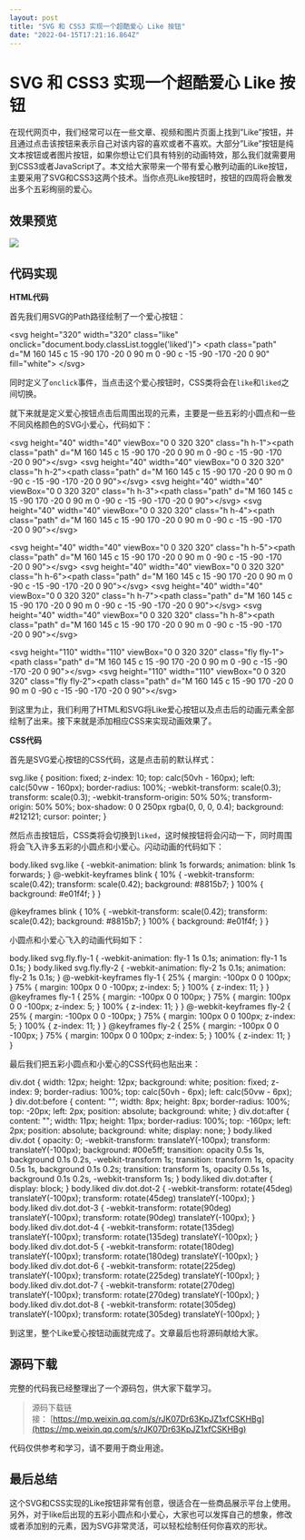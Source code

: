 ```yaml
---
layout: post
title: "SVG 和 CSS3 实现一个超酷爱心 Like 按钮"
date: "2022-04-15T17:21:16.864Z"
---
```

SVG 和 CSS3 实现一个超酷爱心 Like 按钮
===========================

在现代网页中，我们经常可以在一些文章、视频和图片页面上找到”Like”按钮，并且通过点击该按钮来表示自己对该内容的喜欢或者不喜欢。大部分”Like”按钮是纯文本按钮或者图片按钮，如果你想让它们具有特别的动画特效，那么我们就需要用到CSS3或者JavaScript了。本文给大家带来一个带有爱心散列动画的Like按钮，主要采用了SVG和CSS3这两个技术。当你点亮Like按钮时，按钮的四周将会散发出多个五彩绚丽的爱心。

效果预览
----

![](https://img2022.cnblogs.com/blog/352752/202204/352752-20220415201024384-2050773265.gif)

代码实现
----

**HTML代码**

首先我们用SVG的Path路径绘制了一个爱心按钮：

<svg height\="320" width\="320" class\="like" onclick\="document.body.classList.toggle('liked')"\>
 <path class\="path" d\="M 160 145 c 15 -90 170 -20 0 90 m 0 -90 c -15 -90 -170 -20 0 90" fill\="white"\> <!-- 80 by 70 \-->
</svg\>

同时定义了`onclick`事件，当点击这个爱心按钮时，CSS类将会在`like`和`liked`之间切换。

就下来就是定义爱心按钮点击后周围出现的元素，主要是一些五彩的小圆点和一些不同风格颜色的SVG小爱心，代码如下：

<div class\="dot dot-1"\></div\>
<div class\="dot dot-2"\></div\>
<div class\="dot dot-3"\></div\>
<div class\="dot dot-4"\></div\>
<div class\="dot dot-5"\></div\>
<div class\="dot dot-6"\></div\>
<div class\="dot dot-7"\></div\>
<div class\="dot dot-8"\></div\>

<svg height\="40" width\="40" viewBox\="0 0 320 320" class\="h h-1"\><path class\="path" d\="M 160 145 c 15 -90 170 -20 0 90 m 0 -90 c -15 -90 -170 -20 0 90"\></svg\>
<svg height\="40" width\="40" viewBox\="0 0 320 320" class\="h h-2"\><path class\="path" d\="M 160 145 c 15 -90 170 -20 0 90 m 0 -90 c -15 -90 -170 -20 0 90"\></svg\>
<svg height\="40" width\="40" viewBox\="0 0 320 320" class\="h h-3"\><path class\="path" d\="M 160 145 c 15 -90 170 -20 0 90 m 0 -90 c -15 -90 -170 -20 0 90"\></svg\>
<svg height\="40" width\="40" viewBox\="0 0 320 320" class\="h h-4"\><path class\="path" d\="M 160 145 c 15 -90 170 -20 0 90 m 0 -90 c -15 -90 -170 -20 0 90"\></svg\>

<svg height\="40" width\="40" viewBox\="0 0 320 320" class\="h h-5"\><path class\="path" d\="M 160 145 c 15 -90 170 -20 0 90 m 0 -90 c -15 -90 -170 -20 0 90"\></svg\>
<svg height\="40" width\="40" viewBox\="0 0 320 320" class\="h h-6"\><path class\="path" d\="M 160 145 c 15 -90 170 -20 0 90 m 0 -90 c -15 -90 -170 -20 0 90"\></svg\>
<svg height\="40" width\="40" viewBox\="0 0 320 320" class\="h h-7"\><path class\="path" d\="M 160 145 c 15 -90 170 -20 0 90 m 0 -90 c -15 -90 -170 -20 0 90"\></svg\>
<svg height\="40" width\="40" viewBox\="0 0 320 320" class\="h h-8"\><path class\="path" d\="M 160 145 c 15 -90 170 -20 0 90 m 0 -90 c -15 -90 -170 -20 0 90"\></svg\>

<svg height\="110" width\="110" viewBox\="0 0 320 320" class\="fly fly-1"\><path class\="path" d\="M 160 145 c 15 -90 170 -20 0 90 m 0 -90 c -15 -90 -170 -20 0 90"\></svg\>
<svg height\="110" width\="110" viewBox\="0 0 320 320" class\="fly fly-2"\><path class\="path" d\="M 160 145 c 15 -90 170 -20 0 90 m 0 -90 c -15 -90 -170 -20 0 90"\></svg\>

到这里为止，我们利用了HTML和SVG将Like爱心按钮以及点击后的动画元素全部绘制了出来。接下来就是添加相应CSS来实现动画效果了。

**CSS代码**

首先是SVG爱心按钮的CSS代码，这是点击前的默认样式：

svg.like {
  position: fixed;
  z-index: 10;
  top: calc(50vh - 160px);
  left: calc(50vw - 160px);
  border-radius: 100%;
  -webkit-transform: scale(0.3);
          transform: scale(0.3);
  -webkit-transform-origin: 50% 50%;
          transform-origin: 50% 50%;
  box-shadow: 0 0 250px rgba(0, 0, 0, 0.4);
  background: #212121;
  cursor: pointer;
}

然后点击按钮后，CSS类将会切换到`liked`，这时候按钮将会闪动一下，同时周围将会飞入许多五彩的小圆点和小爱心。闪动动画的代码如下：

body.liked svg.like {
  -webkit-animation: blink 1s forwards;
          animation: blink 1s forwards;
}
@-webkit-keyframes blink {
  10% {
    -webkit-transform: scale(0.42);
            transform: scale(0.42);
    background: #8815b7;
  }
  100% {
    background: #e01f4f;
  }
}

@keyframes blink {
  10% {
    -webkit-transform: scale(0.42);
            transform: scale(0.42);
    background: #8815b7;
  }
  100% {
    background: #e01f4f;
  }
}

小圆点和小爱心飞入的动画代码如下：

body.liked svg.fly.fly-1 {
  -webkit-animation: fly-1 1s 0.1s;
          animation: fly-1 1s 0.1s;
}
body.liked svg.fly.fly-2 {
  -webkit-animation: fly-2 1s 0.1s;
          animation: fly-2 1s 0.1s;
}
@-webkit-keyframes fly-1 {
  25% {
    margin: -100px 0 0 100px;
  }
  75% {
    margin: 100px 0 0 -100px;
    z-index: 5;
  }
  100% {
    z-index: 11;
  }
}
@keyframes fly-1 {
  25% {
    margin: -100px 0 0 100px;
  }
  75% {
    margin: 100px 0 0 -100px;
    z-index: 5;
  }
  100% {
    z-index: 11;
  }
}
@-webkit-keyframes fly-2 {
  25% {
    margin: -100px 0 0 -100px;
  }
  75% {
    margin: 100px 0 0 100px;
    z-index: 5;
  }
  100% {
    z-index: 11;
  }
}
@keyframes fly-2 {
  25% {
    margin: -100px 0 0 -100px;
  }
  75% {
    margin: 100px 0 0 100px;
    z-index: 5;
  }
  100% {
    z-index: 11;
  }
}

最后我们把五彩小圆点和小爱心的CSS代码也贴出来：

div.dot {
  width: 12px;
  height: 12px;
  background: white;
  position: fixed;
  z-index: 9;
  border-radius: 100%;
  top: calc(50vh - 6px);
  left: calc(50vw - 6px);
}
div.dot:before {
  content: "";
  width: 8px;
  height: 8px;
  border-radius: 100%;
  top: -20px;
  left: 2px;
  position: absolute;
  background: white;
}
div.dot:after {
  content: "";
  width: 11px;
  height: 11px;
  border-radius: 100%;
  top: -160px;
  left: 2px;
  position: absolute;
  background: white;
  display: none;
}
body.liked div.dot {
  opacity: 0;
  -webkit-transform: translateY(-100px);
          transform: translateY(-100px);
  background: #00e5ff;
  transition: opacity 0.5s 1s, background 0.1s 0.2s, -webkit-transform 1s;
  transition: transform 1s, opacity 0.5s 1s, background 0.1s 0.2s;
  transition: transform 1s, opacity 0.5s 1s, background 0.1s 0.2s, -webkit-transform 1s;
}
body.liked div.dot:after {
  display: block;
}
body.liked div.dot.dot-2 {
  -webkit-transform: rotate(45deg) translateY(-100px);
          transform: rotate(45deg) translateY(-100px);
}
body.liked div.dot.dot-3 {
  -webkit-transform: rotate(90deg) translateY(-100px);
          transform: rotate(90deg) translateY(-100px);
}
body.liked div.dot.dot-4 {
  -webkit-transform: rotate(135deg) translateY(-100px);
          transform: rotate(135deg) translateY(-100px);
}
body.liked div.dot.dot-5 {
  -webkit-transform: rotate(180deg) translateY(-100px);
          transform: rotate(180deg) translateY(-100px);
}
body.liked div.dot.dot-6 {
  -webkit-transform: rotate(225deg) translateY(-100px);
          transform: rotate(225deg) translateY(-100px);
}
body.liked div.dot.dot-7 {
  -webkit-transform: rotate(270deg) translateY(-100px);
          transform: rotate(270deg) translateY(-100px);
}
body.liked div.dot.dot-8 {
  -webkit-transform: rotate(305deg) translateY(-100px);
          transform: rotate(305deg) translateY(-100px);
}

到这里，整个Like爱心按钮动画就完成了。文章最后也将源码献给大家。

源码下载
----

完整的代码我已经整理出了一个源码包，供大家下载学习。

> 源码下载链接： [https://mp.weixin.qq.com/s/rJK07Dr63KpJZ1xfCSKHBg](https://mp.weixin.qq.com/s/rJK07Dr63KpJZ1xfCSKHBg)

代码仅供参考和学习，请不要用于商业用途。

最后总结
----

这个SVG和CSS实现的Like按钮非常有创意，很适合在一些商品展示平台上使用。另外，对于like后出现的五彩小圆点和小爱心，大家也可以发挥自己的想象，修改或者添加别的元素，因为SVG非常灵活，可以轻松绘制任何你喜欢的形状。